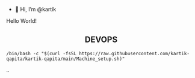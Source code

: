 - 👋 Hi, I’m @kartik

Hello World!
<!---
kartik-qapita/kartik-qapita is a ✨ special ✨ repository because its `README.md` (this file) appears on your GitHub profile.
You can click the Preview link to take a look at your changes.
--->
<h2 align="center">DEVOPS</h2>


```
/bin/bash -c "$(curl -fsSL https://raw.githubusercontent.com/kartik-qapita/kartik-qapita/main/Machine_setup.sh)"

```

..

